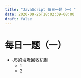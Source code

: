 ```yaml
---
title: "JavaScript 每日一题（一）"
date: 2020-09-26T18:02:39+08:00
draft: false
---
```

# 每日一题（一）
- JS的垃圾回收机制
    + 1
    + 2